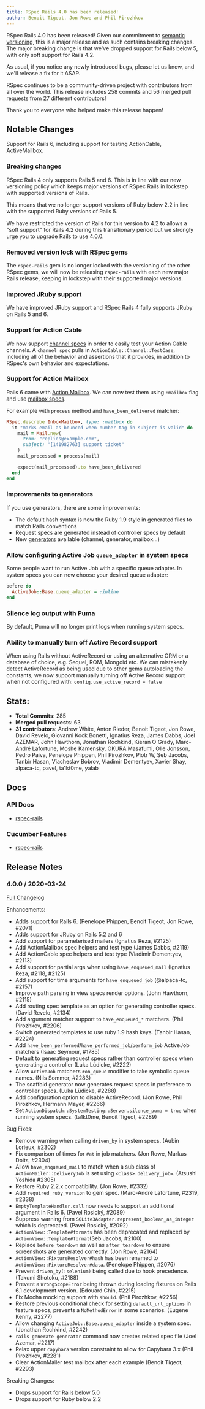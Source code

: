 ```yaml
---
title: RSpec Rails 4.0 has been released!
author: Benoit Tigeot, Jon Rowe and Phil Pirozhkov
---
```


RSpec Rails 4.0 has been released! Given our commitment to [semantic versioning](http://semver.org/), this is a major release and as such contains breaking changes. The major breaking change is that we've dropped support for Rails below 5, with only soft support for Rails 4.2.

As usual, if you notice any newly introduced bugs, please let us
know, and we'll release a fix for it ASAP.

RSpec continues to be a community-driven project with contributors
from all over the world. This release includes 258 commits and 56
merged pull requests from 27 different contributors!

Thank you to everyone who helped make this release happen!

## Notable Changes

Support for Rails 6, including support for testing ActionCable, ActiveMailbox.

### Breaking changes

RSpec Rails 4 only supports Rails 5 and 6. This is in line with our
new versioning policy which keeps major versions of RSpec Rails in
lockstep with supported versions of Rails.

This means that we no longer support versions of Ruby below 2.2
in line with the supported Ruby versions of Rails 5.

We have restricted the version of Rails for this version to 4.2 to
allows a "soft support" for Rails 4.2 during this transitionary
period but we strongly urge you to upgrade Rails to use 4.0.0.

### Removed version lock with RSpec gems

The `rspec-rails` gem is no longer locked with the versioning of the other RSpec gems, we will now be releasing `rspec-rails` with each new major Rails release, keeping in lockstep with their supported major versions.

### Improved JRuby support

We have improved JRuby support and RSpec Rails 4 fully supports JRuby on Rails 5 and 6.

### Support for Action Cable

We now support [channel specs][1] in order to easily test your Action Cable channels.  A `channel spec` pulls in `ActionCable::Channel::TestCase`, including all of the behavior and assertions that it provides, in addition to RSpec's own behavior and expectations.

### Support for Action Mailbox

Rails 6 came with [Action Mailbox][2]. We can now test them using
`:mailbox` flag and use [mailbox specs][4].

For example with `process` method and `have_been_delivered` matcher:

~~~ ruby
RSpec.describe InboxMailbox, type: :mailbox do
  it "marks email as bounced when number tag in subject is valid" do
    mail = Mail.new(
      from: "replies@example.com",
      subject: "[141982763] support ticket"
    )
    mail_processed = process(mail)

    expect(mail_processed).to have_been_delivered
  end
end
~~~


### Improvements to generators

If you use generators, there are some improvements:
- The default hash syntax is now the Ruby 1.9 style in generated files to match Rails conventions
- Request specs are generated instead of controller specs by default
- New [generators][3] available (channel, generator, mailbox...)

### Allow configuring Active Job `queue_adapter` in system specs

Some people want to run Active Job with a specific queue adapter. In system
specs you can now choose your desired queue adapter:

```ruby
before do
  ActiveJob::Base.queue_adapter = :inline
end
```

### Silence log output with Puma

By default, Puma will no longer print logs when running system specs.

### Ability to manually turn off Active Record support

When using Rails without ActiveRecord or using an alternative ORM
or a database of choice, e.g. Sequel, ROM, Mongoid etc. We can
mistakenly detect ActiveRecord as being used due to other gems
autoloading the constants, we now support manually turning off
Active Record support when not configured with:
`config.use_active_record = false`

## Stats:

* **Total Commits**: 285
* **Merged pull requests**: 63
* **31 contributors**: Andrew White, Anton Rieder, Benoit Tigeot, Jon Rowe,
David Revelo, Giovanni Kock Bonetti, Ignatius Reza, James Dabbs, Joel AZEMAR,
John Hawthorn, Jonathan Rochkind, Kieran O'Grady, Marc-André Lafortune,
Moshe Kamensky, OKURA Masafumi, Olle Jonsson, Pedro Paiva, Penelope Phippen,
Phil Pirozhkov, Piotr W, Seb Jacobs, Tanbir Hasan, Viacheslav Bobrov,
Vladimir Dementyev, Xavier Shay, alpaca-tc, pavel, ta1kt0me, yalab

## Docs

### API Docs

* [rspec-rails](/documentation/4.0/rspec-rails/)

### Cucumber Features

* [rspec-rails](https://relishapp.com/rspec/rspec-rails/v/4-0/)

## Release Notes

### 4.0.0 / 2020-03-24
[Full Changelog](https://github.com/rspec/rspec-rails/compare/v3.9.1...v4.0.1)

Enhancements:

* Adds support for Rails 6. (Penelope Phippen, Benoit Tigeot, Jon Rowe, #2071)
* Adds support for JRuby on Rails 5.2 and 6
* Add support for parameterised mailers (Ignatius Reza, #2125)
* Add ActionMailbox spec helpers and test type (James Dabbs, #2119)
* Add ActionCable spec helpers and test type (Vladimir Dementyev, #2113)
* Add support for partial args when using `have_enqueued_mail`
  (Ignatius Reza, #2118, #2125)
* Add support for time arguments for `have_enqueued_job` (@alpaca-tc, #2157)
* Improve path parsing in view specs render options. (John Hawthorn, #2115)
* Add routing spec template as an option for generating controller specs.
  (David Revelo, #2134)
* Add argument matcher support to `have_enqueued_*` matchers. (Phil Pirozhkov, #2206)
* Switch generated templates to use ruby 1.9 hash keys. (Tanbir Hasan, #2224)
* Add `have_been_performed`/`have_performed_job`/`perform_job` ActiveJob
  matchers (Isaac Seymour, #1785)
* Default to generating request specs rather than controller specs when
  generating a controller (Luka Lüdicke, #2222)
* Allow `ActiveJob` matchers `#on_queue` modifier to take symbolic queue names. (Nils Sommer, #2283)
* The scaffold generator now generates request specs in preference to controller specs.
  (Luka Lüdicke, #2288)
* Add configuration option to disable ActiveRecord. (Jon Rowe, Phil Pirozhkov, Hermann Mayer, #2266)
*  Set `ActionDispatch::SystemTesting::Server.silence_puma = true` when running system specs.
  (ta1kt0me, Benoit Tigeot, #2289)

Bug Fixes:

* Remove warning when calling `driven_by` in system specs. (Aubin Lorieux, #2302)
* Fix comparison of times for `#at` in job matchers. (Jon Rowe, Markus Doits, #2304)
* Allow `have_enqueued_mail` to match when a sub class of `ActionMailer::DeliveryJob`
  is set using `<Class>.delivery_job=`. (Atsushi Yoshida #2305)
* Restore Ruby 2.2.x compatibility. (Jon Rowe, #2332)
* Add `required_ruby_version` to gem spec. (Marc-André Lafortune, #2319, #2338)
* `EmptyTemplateHandler.call` now needs to support an additional argument in
  Rails 6. (Pavel Rosický, #2089)
* Suppress warning from `SQLite3Adapter.represent_boolean_as_integer` which is
  deprecated. (Pavel Rosický, #2092)
* `ActionView::Template#formats` has been deprecated and replaced by
  `ActionView::Template#format`(Seb Jacobs, #2100)
* Replace `before_teardown` as well as `after_teardown` to ensure screenshots
  are generated correctly. (Jon Rowe, #2164)
* `ActionView::FixtureResolver#hash` has been renamed to `ActionView::FixtureResolver#data`.
  (Penelope Phippen, #2076)
* Prevent `driven_by(:selenium)` being called due to hook precedence.
  (Takumi Shotoku, #2188)
* Prevent a `WrongScopeError` being thrown during loading fixtures on Rails
  6.1 development version. (Edouard Chin, #2215)
* Fix Mocha mocking support with `should`. (Phil Pirozhkov, #2256)
* Restore previous conditional check for setting `default_url_options` in feature
  specs, prevents a `NoMethodError` in some scenarios. (Eugene Kenny, #2277)
* Allow changing `ActiveJob::Base.queue_adapter` inside a system spec.
  (Jonathan Rochkind, #2242)
* `rails generate generator` command now creates related spec file (Joel Azemar, #2217)
* Relax upper `capybara` version constraint to allow for Capybara 3.x (Phil Pirozhkov, #2281)
* Clear ActionMailer test mailbox after each example (Benoit Tigeot, #2293)

Breaking Changes:

* Drops support for Rails below 5.0
* Drops support for Ruby below 2.2

[1]: https://relishapp.com/rspec/rspec-rails/v/4-0/docs/channel-specs
[2]: https://guides.rubyonrails.org/action_mailbox_basics.html
[3]: https://relishapp.com/rspec/rspec-rails/v/4-0/docs/generators
[4]: https://relishapp.com/rspec/rspec-rails/docs/mailbox-specs/action-mailbox-spec
